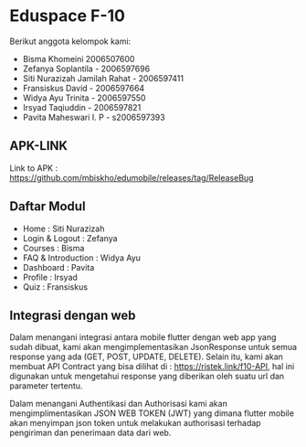 # Eduspace F-10

Berikut anggota kelompok kami:

- Bisma Khomeini  2006507600
- Zefanya Soplantila - 2006597696
- Siti Nurazizah Jamilah Rahat - 2006597411
- Fransiskus David - 2006597664
- Widya Ayu Trinita - 2006597550
- Irsyad Taqiuddin - 2006597821
- Pavita Maheswari I. P - s2006597393

## APK-LINK
Link to APK : https://github.com/mbiskho/edumobile/releases/tag/ReleaseBug

## Daftar Modul
- Home : Siti Nurazizah
- Login & Logout : Zefanya
- Courses : Bisma
- FAQ & Introduction : Widya Ayu
- Dashboard : Pavita
- Profile : Irsyad
- Quiz : Fransiskus

## Integrasi dengan web
Dalam menangani integrasi antara mobile flutter dengan web app yang sudah dibuat, kami akan mengimplementasikan JsonResponse 
untuk semua response yang ada (GET, POST, UPDATE, DELETE). Selain itu, kami akan membuat API Contract yang bisa dilihat di : https://ristek.link/f10-API, hal ini digunakan untuk mengetahui response yang diberikan oleh suatu url dan parameter tertentu.

Dalam menangani Authentikasi dan Authorisasi kami akan mengimplimentasikan JSON WEB TOKEN (JWT) yang dimana flutter mobile akan menyimpan json token untuk melakukan authorisasi terhadap pengiriman dan penerimaan data dari web.



